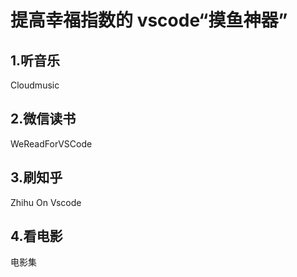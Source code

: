 # 提高幸福指数的 vscode“摸鱼神器”

## 1.听音乐

Cloudmusic

## 2.微信读书

WeReadForVSCode

## 3.刷知乎

Zhihu On Vscode

## 4.看电影

电影集
